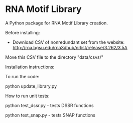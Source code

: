 # RNA Motif Library

A Python package for RNA Motif Library creation.

Before installing:

- Download CSV of nonredundant set from the website:
http://rna.bgsu.edu/rna3dhub/nrlist/release/3.262/3.5A

Move this CSV file to the directory "data/csvs/"

Installation instructions:

To run the code:

python update_library.py






How to run unit tests:

python test_dssr.py - tests DSSR functions

python test_snap.py - tests SNAP functions

